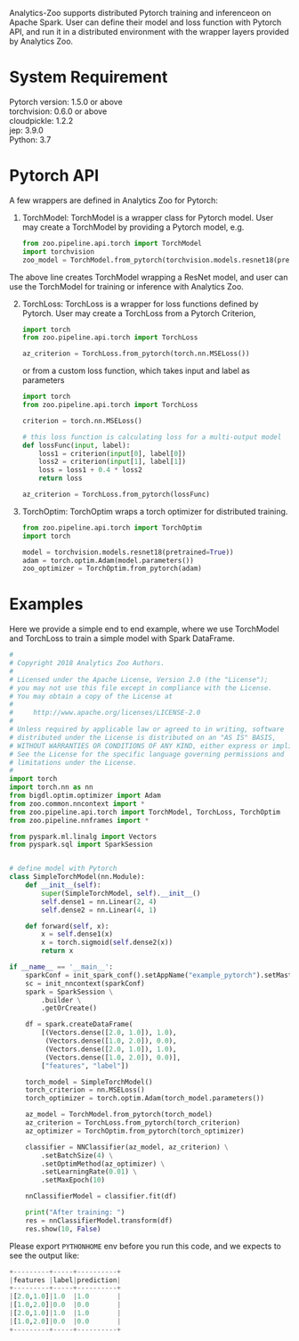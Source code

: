 Analytics-Zoo supports distributed Pytorch training and inferenceon on Apache Spark. User can
define their model and loss function with Pytorch API, and run it in a distributed environment
with the wrapper layers provided by Analytics Zoo.

# System Requirement
Pytorch version: 1.5.0 or above  
torchvision: 0.6.0 or above  
cloudpickle: 1.2.2  
jep: 3.9.0  
Python: 3.7  

# Pytorch API

A few wrappers are defined in Analytics Zoo for Pytorch:

1. TorchModel: TorchModel is a wrapper class for Pytorch model.
User may create a TorchModel by providing a Pytorch model, e.g.
    ```python
    from zoo.pipeline.api.torch import TorchModel
    import torchvision
    zoo_model = TorchModel.from_pytorch(torchvision.models.resnet18(pretrained=True))
    ```
The above line creates TorchModel wrapping a ResNet model, and user can use the TorchModel for
training or inference with Analytics Zoo.

2. TorchLoss: TorchLoss is a wrapper for loss functions defined by Pytorch.
User may create a TorchLoss from a Pytorch Criterion, 
    ```python
    import torch
    from zoo.pipeline.api.torch import TorchLoss
    
    az_criterion = TorchLoss.from_pytorch(torch.nn.MSELoss())
    ```
    or from a custom loss function, which takes input and label as parameters

    ```python
    import torch
    from zoo.pipeline.api.torch import TorchLoss
    
    criterion = torch.nn.MSELoss()

    # this loss function is calculating loss for a multi-output model
    def lossFunc(input, label):
        loss1 = criterion(input[0], label[0])
        loss2 = criterion(input[1], label[1])
        loss = loss1 + 0.4 * loss2
        return loss
    
    az_criterion = TorchLoss.from_pytorch(lossFunc)
    ```
    
3. TorchOptim: TorchOptim wraps a torch optimizer for distributed training.
   ```python
   from zoo.pipeline.api.torch import TorchOptim
   import torch
   
   model = torchvision.models.resnet18(pretrained=True))
   adam = torch.optim.Adam(model.parameters())
   zoo_optimizer = TorchOptim.from_pytorch(adam)
   ```

# Examples
Here we provide a simple end to end example, where we use TorchModel and TorchLoss to
train a simple model with Spark DataFrame.
```python
#
# Copyright 2018 Analytics Zoo Authors.
#
# Licensed under the Apache License, Version 2.0 (the "License");
# you may not use this file except in compliance with the License.
# You may obtain a copy of the License at
#
#     http://www.apache.org/licenses/LICENSE-2.0
#
# Unless required by applicable law or agreed to in writing, software
# distributed under the License is distributed on an "AS IS" BASIS,
# WITHOUT WARRANTIES OR CONDITIONS OF ANY KIND, either express or implied.
# See the License for the specific language governing permissions and
# limitations under the License.
#
import torch
import torch.nn as nn
from bigdl.optim.optimizer import Adam
from zoo.common.nncontext import *
from zoo.pipeline.api.torch import TorchModel, TorchLoss, TorchOptim
from zoo.pipeline.nnframes import *

from pyspark.ml.linalg import Vectors
from pyspark.sql import SparkSession


# define model with Pytorch
class SimpleTorchModel(nn.Module):
    def __init__(self):
        super(SimpleTorchModel, self).__init__()
        self.dense1 = nn.Linear(2, 4)
        self.dense2 = nn.Linear(4, 1)

    def forward(self, x):
        x = self.dense1(x)
        x = torch.sigmoid(self.dense2(x))
        return x

if __name__ == '__main__':
    sparkConf = init_spark_conf().setAppName("example_pytorch").setMaster('local[1]')
    sc = init_nncontext(sparkConf)
    spark = SparkSession \
        .builder \
        .getOrCreate()

    df = spark.createDataFrame(
        [(Vectors.dense([2.0, 1.0]), 1.0),
         (Vectors.dense([1.0, 2.0]), 0.0),
         (Vectors.dense([2.0, 1.0]), 1.0),
         (Vectors.dense([1.0, 2.0]), 0.0)],
        ["features", "label"])

    torch_model = SimpleTorchModel()
    torch_criterion = nn.MSELoss()
    torch_optimizer = torch.optim.Adam(torch_model.parameters())

    az_model = TorchModel.from_pytorch(torch_model)
    az_criterion = TorchLoss.from_pytorch(torch_criterion)
    az_optimizer = TorchOptim.from_pytorch(torch_optimizer)

    classifier = NNClassifier(az_model, az_criterion) \
        .setBatchSize(4) \
        .setOptimMethod(az_optimizer) \
        .setLearningRate(0.01) \
        .setMaxEpoch(10)

    nnClassifierModel = classifier.fit(df)

    print("After training: ")
    res = nnClassifierModel.transform(df)
    res.show(10, False)

```
Please export `PYTHONHOME` env before you run this code, and we expects to see the output like:
```python
+---------+-----+----------+
|features |label|prediction|
+---------+-----+----------+
|[2.0,1.0]|1.0  |1.0       |
|[1.0,2.0]|0.0  |0.0       |
|[2.0,1.0]|1.0  |1.0       |
|[1.0,2.0]|0.0  |0.0       |
+---------+-----+----------+
```
